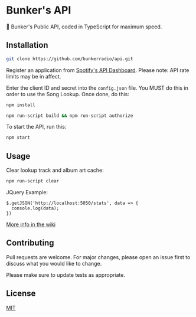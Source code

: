 # Bunker's API

🔌 Bunker's Public API, coded in TypeScript for maximum speed.

## Installation

```bash
git clone https://github.com/bunkerradio/api.git
```

Register an application from [Spotify's API Dashboard](https://developer.spotify.com/dashboard/login). Please note: API rate limits may be in affect.

Enter the client ID and secret into the `config.json` file. You MUST do this in order to use the Song Lookup. Once done, do this:

```bash
npm install
```

```bash
npm run-script build && npm run-script authorize
```

To start the API, run this:

```bash
npm start
```

## Usage

Clear lookup track and album art cache:

```bash
npm run-script clear
```

JQuery Example:

```jQuery
$.getJSON('http://localhost:5050/stats', data => {
  console.log(data);
})
```

[More info in the wiki](https://github.com/bunkerradio/api/wiki)

## Contributing

Pull requests are welcome. For major changes, please open an issue first to discuss what you would like to change.

Please make sure to update tests as appropriate.

## License

[MIT](https://choosealicense.com/licenses/mit/)
